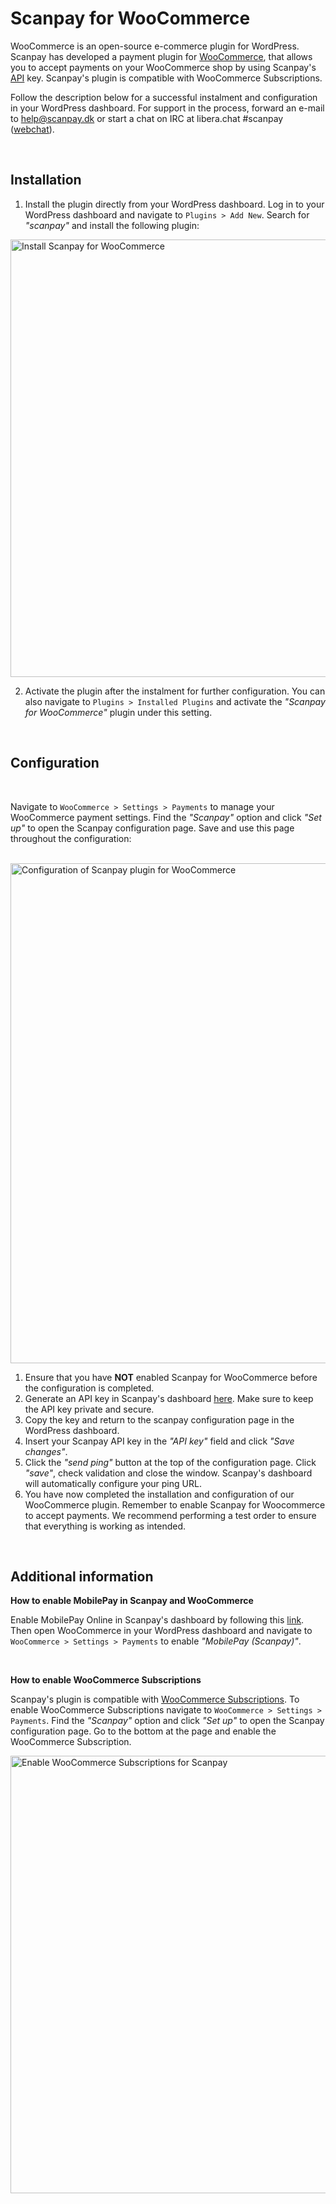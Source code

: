 # Scanpay for WooCommerce

WooCommerce is an open-source e-commerce plugin for WordPress. 
Scanpay has developed a payment plugin for [WooCommerce](https://woocommerce.com/), that allows you to accept payments on your WooCommerce shop by using Scanpay's [API](https://docs.scanpay.dk/) key. Scanpay's plugin is compatible with WooCommerce Subscriptions.


Follow the description below for a successful instalment and configuration in your WordPress dashboard. For support in the process, forward an e-mail to [help@scanpay.dk](mailto:help@scanpay.dk) or start a chat on IRC at libera.chat #scanpay ([webchat](https://web.libera.chat/#scanpay)).

<br>

## Installation

1. Install the plugin directly from your WordPress dashboard. Log in to your WordPress dashboard and navigate to `Plugins > Add New`. Search for *"scanpay"* and install the following plugin:

<img src="https://docs.scanpay.dk/img/woocommerce/install-scanpay.png?1" width="700" alt="Install Scanpay for WooCommerce">


2. Activate the plugin after the instalment for further configuration. You can also navigate to `Plugins > Installed Plugins` and activate the *"Scanpay for WooCommerce"* plugin under this setting.
<br>


## Configuration
<br>
 
Navigate to `WooCommerce > Settings > Payments` to manage your WooCommerce payment settings. Find the *"Scanpay"* option and click *"Set up"* to open the Scanpay configuration page. Save and use this page throughout the configuration:

<br>

<img src="https://docs.scanpay.dk/img/woocommerce/plugin-configuration.png?v1" width="800" alt="Configuration of Scanpay plugin for WooCommerce">

1. Ensure that you have **NOT** enabled Scanpay for WooCommerce before the configuration is completed.
2. Generate an API key in Scanpay's dashboard [here](https://dashboard.scanpay.dk/settings/api). Make sure to keep the API key private and secure. 
3. Copy the key and return to the scanpay configuration page in the WordPress dashboard. 
4. Insert your Scanpay API key in the *"API key"* field and click *"Save changes"*.
5. Click the *"send ping"* button at the top of the configuration page. Click *"save"*, check validation and close the window. Scanpay's dashboard will automatically configure your ping URL.
6. You have now completed the installation and configuration of our WooCommerce plugin. Remember to enable Scanpay for Woocommerce to accept payments. We recommend performing a test order to ensure that everything is working as intended.
<br>

## Additional information 

**How to enable MobilePay in Scanpay and WooCommerce**

Enable MobilePay Online in Scanpay's dashboard by following this [link](https://dashboard.scanpay.dk/settings/acquirers). Then open WooCommerce in your WordPress dashboard and navigate to `WooCommerce > Settings > Payments` to enable *"MobilePay (Scanpay)"*.

<br>

**How to enable WooCommerce Subscriptions**

Scanpay's plugin is compatible with [WooCommerce Subscriptions](https://woocommerce.com/products/woocommerce-subscriptions/). 
To enable WooCommerce Subscriptions navigate to `WooCommerce > Settings > Payments`. Find the *"Scanpay"* option and click *"Set up"* to open the Scanpay configuration page. Go to the bottom at the page and enable the WooCommerce Subscription. 

<img src="https://docs.scanpay.dk/img/woocommerce/subscriptions.png" width="700" alt="Enable WooCommerce Subscriptions for Scanpay">
